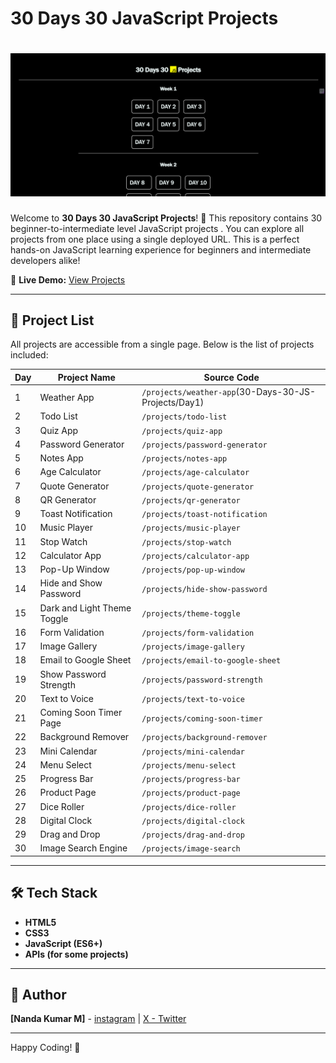 

# 30 Days 30 JavaScript Projects
# ![30 Days 30 JavaScript Projects](./assets/landingPage.png)

Welcome to **30 Days 30 JavaScript Projects**! 🚀 This repository contains 30 beginner-to-intermediate level JavaScript projects . You can explore all projects from one place using a single deployed URL. This is a perfect hands-on JavaScript learning experience for beginners and intermediate developers alike!

🔗 **Live Demo:** [View Projects](https://30-days-30-js-projects-ruby.vercel.app/index.html)

---

## 📌 Project List
All projects are accessible from a single page. Below is the list of projects included:

| Day | Project Name                | Source Code |
| --- | --------------------------- | ------------ |
| 1   | Weather App                 | `/projects/weather-app`(30-Days-30-JS-Projects/Day1) |
| 2   | Todo List                   | `/projects/todo-list` |
| 3   | Quiz App                    | `/projects/quiz-app` |
| 4   | Password Generator          | `/projects/password-generator` |
| 5   | Notes App                   | `/projects/notes-app` |
| 6   | Age Calculator              | `/projects/age-calculator` |
| 7   | Quote Generator             | `/projects/quote-generator` |
| 8   | QR Generator                | `/projects/qr-generator` |
| 9   | Toast Notification          | `/projects/toast-notification` |
| 10  | Music Player                | `/projects/music-player` |
| 11  | Stop Watch                  | `/projects/stop-watch` |
| 12  | Calculator App              | `/projects/calculator-app` |
| 13  | Pop-Up Window               | `/projects/pop-up-window` |
| 14  | Hide and Show Password      | `/projects/hide-show-password` |
| 15  | Dark and Light Theme Toggle | `/projects/theme-toggle` |
| 16  | Form Validation             | `/projects/form-validation` |
| 17  | Image Gallery               | `/projects/image-gallery` |
| 18  | Email to Google Sheet       | `/projects/email-to-google-sheet` |
| 19  | Show Password Strength      | `/projects/password-strength` |
| 20  | Text to Voice               | `/projects/text-to-voice` |
| 21  | Coming Soon Timer Page      | `/projects/coming-soon-timer` |
| 22  | Background Remover          | `/projects/background-remover` |
| 23  | Mini Calendar               | `/projects/mini-calendar` |
| 24  | Menu Select                 | `/projects/menu-select` |
| 25  | Progress Bar                | `/projects/progress-bar` |
| 26  | Product Page                | `/projects/product-page` |
| 27  | Dice Roller                 | `/projects/dice-roller` |
| 28  | Digital Clock               | `/projects/digital-clock` |
| 29  | Drag and Drop               | `/projects/drag-and-drop` |
| 30  | Image Search Engine         | `/projects/image-search` |



---

## 🛠 Tech Stack
- **HTML5**
- **CSS3**
- **JavaScript (ES6+)**
- **APIs (for some projects)**


---

## 📌 Author
**[Nanda Kumar M]** - [instagram](https://www.Instagram.com/nandakumar__05/) | [X - Twitter](https://x.com/NandaKumarM_dev)

---


Happy Coding! 🚀


